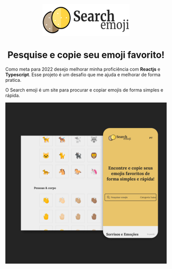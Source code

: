 <p align="center">
  <img src="./public/imagens/logo.svg" alt="logo do projeto"  width="270px" height="100px"/>
</p>

<h1 align="center">Pesquise e copie seu emoji favorito!</h1>

Como meta para 2022 desejo melhorar minha proficiência com <b>Reactjs</b> e <b>Typescript</b>. Esse projeto é um desafio que me ajuda e  melhorar de forma pratica.

O Search emoji é um site para procurar e copiar emojis de forma simples e rápida.

<p align="center">
  <img src="./public/imagens/ui.png" alt="print da tela"/>
</p>